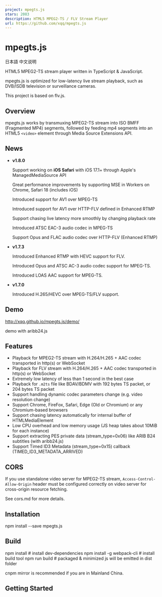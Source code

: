 ```yaml
---
project: mpegts.js
stars: 2083
description: HTML5 MPEG2-TS / FLV Stream Player
url: https://github.com/xqq/mpegts.js
---
```


mpegts.js
=========

日本語 中文说明

HTML5 MPEG2-TS stream player written in TypeScript & JavaScript.

mpegts.js is optimized for low-latency live stream playback, such as DVB/ISDB television or surveillance cameras.

This project is based on flv.js.

Overview
--------

mpegts.js works by transmuxing MPEG2-TS stream into ISO BMFF (Fragmented MP4) segments, followed by feeding mp4 segments into an HTML5 `<video>` element through Media Source Extensions API.

News
----

-   **v1.8.0**
    
    Support working on **iOS Safari** with iOS 17.1+ through Apple's ManagedMediaSource API
    
    Great performance improvements by supporting MSE in Workers on Chrome, Safari 18 (includes iOS)
    
    Introduced support for AV1 over MPEG-TS
    
    Introduced support for AV1 over HTTP-FLV defined in Enhanced RTMP
    
    Support chasing live latency more smoothly by changing playback rate
    
    Introduced ATSC EAC-3 audio codec in MPEG-TS
    
    Support Opus and FLAC audio codec over HTTP-FLV (Enhanced RTMP)
    
-   **v1.7.3**
    
    Introduced Enhanced RTMP with HEVC support for FLV.
    
    Introduced Opus and ATSC AC-3 audio codec support for MPEG-TS.
    
    Introduced LOAS AAC support for MPEG-TS.
    
-   **v1.7.0**
    
    Introduced H.265/HEVC over MPEG-TS/FLV support.
    

Demo
----

http://xqq.github.io/mpegts.js/demo/

demo with aribb24.js

Features
--------

-   Playback for MPEG2-TS stream with H.264/H.265 + AAC codec transported in http(s) or WebSocket
-   Playback for FLV stream with H.264/H.265 + AAC codec transported in http(s) or WebSocket
-   Extremely low latency of less than 1 second in the best case
-   Playback for `.m2ts` file like BDAV/BDMV with 192 bytes TS packet, or 204 bytes TS packet
-   Support handling dynamic codec parameters change (e.g. video resolution change)
-   Support Chrome, FireFox, Safari, Edge (Old or Chromium) or any Chromium-based browsers
-   Support chasing latency automatically for internal buffer of HTMLMediaElement
-   Low CPU overhead and low memory usage (JS heap takes about 10MiB for each instance)
-   Support extracting PES private data (stream\_type=0x06) like ARIB B24 subtitles (with aribb24.js)
-   Support Timed ID3 Metadata (stream\_type=0x15) callback (TIMED\_ID3\_METADATA\_ARRIVED)

CORS
----

If you use standalone video server for MPEG2-TS stream, `Access-Control-Allow-Origin` header must be configured correctly on video server for cross-origin resource fetching.

See cors.md for more details.

Installation
------------

npm install --save mpegts.js

Build
-----

npm install                 # install dev-dependencies
npm install -g webpack-cli  # install build tool
npm run build               # packaged & minimized js will be emitted in dist folder

cnpm mirror is recommended if you are in Mainland China.

Getting Started
---------------

<script src\="mpegts.js"\></script\>
<video id\="videoElement"\></video\>
<script\>
    if (mpegts.getFeatureList().mseLivePlayback) {
        var videoElement \= document.getElementById('videoElement');
        var player \= mpegts.createPlayer({
            type: 'mse',  // could also be mpegts, m2ts, flv
            isLive: true,
            url: 'http://example.com/live/livestream.ts'
        });
        player.attachMediaElement(videoElement);
        player.load();
        player.play();
    }
</script\>

mpegts.js could be tested with Simple Realtime Server.

TODO
----

-   MPEG2-TS static file playback (seeking is not supported now)

Limitations
-----------

-   mpeg2video is not supported
-   HTTP MPEG2-TS live stream could not work on old browsers like IE11
-   mpegts.js is not usable on iOS version 17.0 or older caused by the banning of Media Source Extensions (available on iPadOS), iOS 17.1 works through Managed Media Source API

Features inherited from flv.js
------------------------------

-   FLV container with H.264 + AAC / MP3 codec playback
-   Multipart segmented video playback
-   HTTP FLV low latency live stream playback
-   FLV over WebSocket live stream playback
-   Compatible with Chrome, FireFox, Safari 10, IE11 and Edge
-   Extremely low overhead, and hardware accelerated by your browser!

FLV playback limitations
------------------------

-   MP3 audio codec is currently not working on IE11 / Edge
-   HTTP FLV live stream is not currently working on all browsers, see livestream.md

FLV Multipart playback
----------------------

You only have to provide a playlist for `MediaDataSource`. See multipart.md

Livestream playback
-------------------

See livestream.md

API and Configuration
---------------------

See api.md

Debug
-----

npm install                 # install dev-dependencies
npm install -g webpack-cli  # install build tool
npm run build:debug         # packaged & minimized js will be emitted in dist folder

Design
------

See design.md

License
-------

```
Copyright (C) 2021 magicxqq. All Rights Reserved.

Licensed under the Apache License, Version 2.0 (the "License");
you may not use this file except in compliance with the License.
You may obtain a copy of the License at

    http://www.apache.org/licenses/LICENSE-2.0

Unless required by applicable law or agreed to in writing, software
distributed under the License is distributed on an "AS IS" BASIS,
WITHOUT WARRANTIES OR CONDITIONS OF ANY KIND, either express or implied.
See the License for the specific language governing permissions and
limitations under the License.
```
